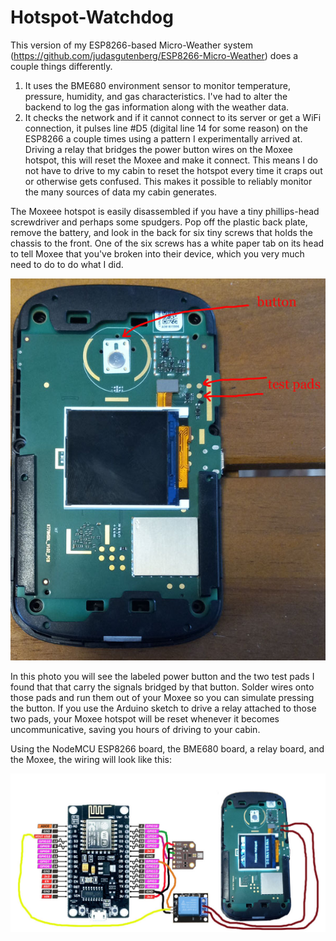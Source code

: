 # Hotspot-Watchdog

This version of my ESP8266-based Micro-Weather system (https://github.com/judasgutenberg/ESP8266-Micro-Weather) does a couple things differently.

1. It uses the BME680 environment sensor to monitor temperature, pressure, humidity, and gas characteristics. I've had to alter the backend to log the gas information along with the weather data.
2. It checks the network and if it cannot connect to its server or get a WiFi connection, it pulses line #D5 (digital line 14 for some reason) on the ESP8266 a couple times using a pattern I experimentally arrived at.   Driving a relay that bridges the power button wires on the Moxee hotspot, this will reset the Moxee and make it connect.  This means I do not have to drive to my cabin to reset the hotspot every time it craps out or otherwise gets confused. This makes it possible to reliably monitor the many sources of data my cabin generates.


The Moxeee hotspot is easily disassembled if you have a tiny phillips-head screwdriver and perhaps some spudgers. Pop off the plastic back plate, remove the battery, and look in the back for six tiny screws that holds the chassis to the front. One of the six screws has a white paper tab on its head to tell Moxee that you've broken into their device, which you very much need to do to do what I did.

![alt text](moxee_inside_600.jpg?raw=true)

In this photo you will see the labeled power button and the two test pads I found that that carry the signals bridged by that button.  Solder wires onto those pads and run them out of your Moxee so you can simulate pressing the button. If you use the Arduino sketch to drive a relay attached to those two pads, your Moxee hotspot will be reset whenever it becomes uncommunicative, saving you hours of driving to your cabin.


Using the NodeMCU ESP8266 board, the BME680 board, a relay board, and the Moxee, the wiring will look like this:

![alt text](watchdog.jpg?raw=true)
